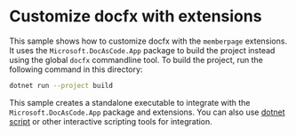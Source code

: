 # Customize docfx with extensions

This sample shows how to customize docfx with the `memberpage` extensions. It uses the `Microsoft.DocAsCode.App` package to build the project instead using the global `docfx` commandline tool. To build the project, run the following command in this directory:

```bash
dotnet run --project build
```

This sample creates a standalone executable to integrate with the `Microsoft.DocAsCode.App` package and extensions. You can also use [dotnet script](https://github.com/dotnet-script/dotnet-script#installing) or other interactive scripting tools for integration.